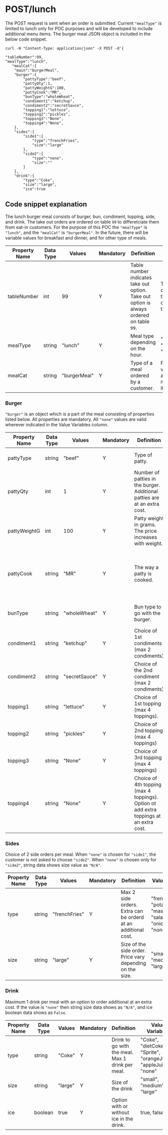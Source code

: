 # POST/lunch

The POST request is sent when an order is submitted. Current `"mealType"` is limited to lunch only for POC purposes and will be developed to include additional menu items. The burger meal JSON object is included in the below code snippet. 

```
curl -H "Content-Type: application/json" -X POST -d'{

"tableNumber":99,
"mealType":"lunch",
   "mealCat":{
  	"main":"burgerMeal",
  	"burger":{
     	"pattyType":"beef",
     	"pattyQty":1,
     	"pattyWeightG":100,
     	"pattyCook":"MR",
     	"bunType":"wholeWheat",
     	"condiment1":"ketchup",
     	"condiment2":"secretSauce",
     	"topping1":"lettuce",
     	"topping2":"pickles",
     	"topping3":"None",
     	"topping4":"None",
  	},
  	"sides":{
     	"side1":{
        	"type":"frenchFries",
        	"size":"large"
     	},
     	"side2":{
        	"type":"none",
        	"size":""
     	}
  	},
  	"drink":{
     	"type":"Coke",
     	"size":"large",
     	"ice":true
```

## Code snippet explanation

The lunch burger meal consists of burger, bun, condiment, topping, side, and drink.
The take out orders are ordered on table `99` to differetciate them from eat-in customers. 
For the purpose of this POC the `"mealType"` is `"lunch"`, and the `"mealCat"` is `"burgerMeal"`. In the future, there will be variable values for breakfast and dinner, and for other type of meals.

| Property Name 	| Data Type 	| Values                 |Mandatory| Definition                           	|Value Variables|
|-----------------|-------------|------------------------|----------|--------------------------------------	|------------------|
| tableNumber     | int    	    | 99	                   |   Y   | Table number indicates take out option. Take out option is always ordered on table `99`.| This can be decided by the diner owners in the future.|
| mealType      	|  string    	|  "lunch"             	|  Y   	| Meal type depending on the hour. | "breakfast", "lunch", "dinner"|
| mealCat      	|  string    	|    "burgerMeal" |    Y   | Type of a meal ordered by a customer.| Future variables are set menu items.|

### Burger

`"burger"` is an object which is a part of the meal consisting of properties listed below. All properties are mandatory. All `"none"` values are valid wherever indicated in the Value Variables column. 


| Property Name 	| Data Type 	| Values                 |Mandatory | Definition                           	|Value Variables|
|-----------------|-------------|------------------------|----------|--------------------------------------	|----------------|
| pattyType       | string      | "beef"	               |   Y      | Type of patty. | "beef", "lamb", "chickenBreast", "fish", and "bean"|
| pattyQty        | int         | 1	                     |   Y      |Number of patties in the burger. Additional patties are at an extra cost. | 1, 2, and 3 |
| pattyWeightG    | int         | 100	                   |   Y      |Patty weight in grams. The price increases with weight.|100, 170, and 250|
| pattyCook       | string      | "MR"                   |   Y      |The way a patty is cooked.| "MR" medium-rare, "M" medium, "MW" medium-well, "WD" well-done. **Note:** chicken breast, fish and bean patty can only have "WD" well-done option.|
| bunType         | string      | "wholeWheat"	         |   Y      |Bun type to go with the burger.|"White", "wholeWheat", "Rye", "glutenFree", "None".|
| condiment1	| string 	| "ketchup"                |Y | Choice of 1st condiments (max 2 condiments)|  "mayo", "veganMayo","BBQ", "ketchup", "secretSauce". "none"|
| condiment2      | string      | "secretSauce"               |   Y      |Choice of the 2nd condiment (max 2 condiments)|  "mayo", "veganMayo","BBQ", "ketchup", "secretSauce". "none"|
| topping1        | string     | "lettuce"                 | Y           | Choice of 1st topping (max 4 toppings).| "lettuce", "pickles", "tomato", "cheese", "veganCheese", "friedEgg", "None".|
| topping2        | string     | "pickles"                 | Y           | Choice of 2nd topping (max 4 toppings) |"lettuce", "pickles", "tomato", "cheese", "veganCheese", "friedEgg", "None".|
| topping3        | string     | "None"                    | Y           | Choice of 3rd topping (max 4 toppings) |"lettuce", "pickles", "tomato", "cheese", "veganCheese", "friedEgg", "None".|
| topping4        | string     | "None"                    | Y           | Choice of 4th topping (max 4 toppings). Option ot add extra toppings at an extra cost.|"lettuce", "pickles", "tomato", "cheese", "veganCheese", "friedEgg","None".|

### Sides
Choice of 2 side orders per meal. When `"none"` is chosen for `"side1"`, the customer is not asked to choose `"side2"`. When `"none"` is chosen only for `"side2"`, string data shows size value as `"N/A"`.

| Property Name 	| Data Type 	| Values                 |Mandatory | Definition                           	|Value Variables|
|-----------------|-------------|------------------------|----------|--------------------------------------	|----------------|
| type            | string      | "frenchFries"	         |   Y      | Max 2 side orders. Extra can be orderd at an additional cost. | "frenchFries", "potatoWedges", "mashPotato", "salad", "onionRings", "none".|
| size            | string      | "large"                |  Y       | Size of the side order. Price vary depending on the size.| "small", "medium", "large".|

### Drink
Maximum 1 drink per meal with an option to order additional at an extra cost. If the value is `"none"` then string size data shows as `"N/A"`, and ice boolean data shows as `False`.

| Property Name 	| Data Type 	| Values                 |Mandatory | Definition                           	|Value Variables|
|-----------------|-------------|------------------------|----------|--------------------------------------	|----------------|
| type            | string      | "Coke"	          |   Y      |Drink to go with the meal. Max 1 drink per meal.| "Coke", "dietCoke", "Sprite", "orangeJuice", "appleJuice", "none"|
| size            | string      | "large"            | Y      | Size of the drink| "small", "medium", "large"|
| ice            | boolean      | true                | Y      |Option with or without ice in the drink. | true, false|
